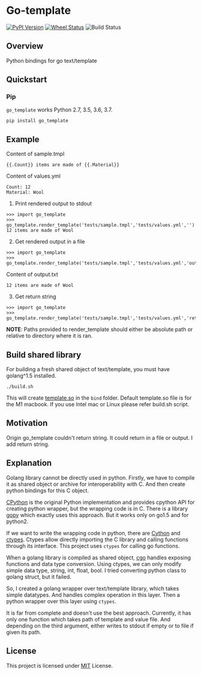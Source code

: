 # Go-template

[![PyPI Version](https://img.shields.io/pypi/v/go_template.svg)](https://pypi.python.org/pypi/go_template)
[![Wheel Status](https://img.shields.io/badge/wheel-yes-brightgreen.svg)](https://pypi.python.org/pypi/go_template)
![Build Status](https://img.shields.io/travis/SixQuant/project-template-python/master.svg)

## Overview
Python bindings for go text/template



## Quickstart

### Pip
`go_template` works Python 2.7, 3.5, 3.6, 3.7.
```
pip install go_template
```

## Example

Content of sample.tmpl
```
{{.Count}} items are made of {{.Material}}
```
Content of values.yml
```
Count: 12
Material: Wool
```

1)  Print rendered output to stdout
```
>>> import go_template
>>> go_template.render_template('tests/sample.tmpl','tests/values.yml','')
12 items are made of Wool
```

2) Get rendered output in a file
```
>>> import go_template
>>> go_template.render_template('tests/sample.tmpl','tests/values.yml','output.txt')

```
 Content of output.txt
```
12 items are made of Wool
```

3) Get return string 
```
>>> import go_template
>>> go_template.render_template('tests/sample.tmpl','tests/values.yml','return')
```

__NOTE__: Paths provided to render_template should either be absolute path or relative to directory where it is ran.

## Build shared library


For building a fresh shared object of text/template, you must have golang^1.5 installed.

```
./build.sh
```

This will create [template.so](https://github.com/harsh-98/go-template/blob/master/bind/template.so) in the `bind` folder.
Default template.so file is for the M1 macbook.
If you use Intel mac or Linux please refer build.sh script.

## Motivation
Origin go_template couldn't return string. It could return in a file or output.
I add return string.

## Explanation
Golang library cannot be directly used in python. Firstly, we have to compile it as shared object or archive for interoperability with C. And then create python bindings for this C object.

[CPython](https://github.com/python/cpython) is the original Python implementation and provides cpython API for creating python wrapper, but the wrapping code is in C. There is a library [gopy](https://github.com/go-python/gopy) which exactly uses this approach. But it works only on go1.5 and for python2.

If we want to write the wrapping code in python, there are [Cython](https://cython.org/) and [ctypes](https://docs.python.org/3/library/ctypes.html). Ctypes allow directly importing the C library and calling functions through its interface. This project uses `ctypes` for calling go functions.

When a golang library is compiled as shared object, [cgo](https://golang.org/cmd/cgo/) handles exposing functions and data type conversion. Using ctypes, we can only modify simple data type, string, int, float, bool. I tried converting python class to golang struct, but it failed.

So, I created a golang wrapper over text/template library, which takes simple datatypes. And handles complex operation in this layer. Then a python wrapper over this layer using `ctypes`.

It is far from complete and doesn't use the best approach. Currently, it has only one function which takes path of template and value file. And depending on the third argument, either writes to stdout if empty  or to file if given its path.

## License

This project is licensed under [MIT](https://github.com/harsh-98/go-template/blob/master/LICENSE) License.
